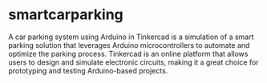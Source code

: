 # smartcarparking
A car parking system using Arduino in Tinkercad is a simulation of a smart parking solution that leverages Arduino microcontrollers to automate and optimize the parking process. Tinkercad is an online platform that allows users to design and simulate electronic circuits, making it a great choice for prototyping and testing Arduino-based projects.
